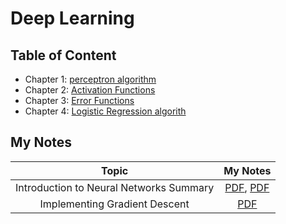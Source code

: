 # Deep Learning 

## Table of Content
* Chapter 1: [perceptron algorithm](https://github.com/NinaM31/DeepLearning-series/blob/main/1.%20Perceptron.ipynb) 
* Chapter 2: [Activation Functions]()
* Chapter 3: [Error Functions]()
* Chapter 4: [Logistic Regression algorith]()

## My Notes
| Topic | My Notes |
|:-----:|:--------:|
| Introduction to Neural Networks Summary | [PDF](https://github.com/NinaM31/DeepLearning-series/blob/main/PDF%20Notes/Introduction%20to%20Neural%20Network%20summary%20.pdf), [PDF](https://github.com/NinaM31/DeepLearning-series/blob/main/PDF%20Notes/Introduction%20to%20Neural%20Networks.pdf) |
| Implementing Gradient Descent | [PDF](https://github.com/NinaM31/DeepLearning-series/blob/main/PDF%20Notes/Implementing%20Gradient%20Descent.pdf) |